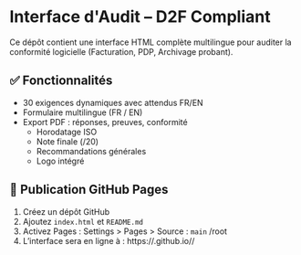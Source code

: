 # Interface d'Audit – D2F Compliant

Ce dépôt contient une interface HTML complète multilingue pour auditer la conformité logicielle (Facturation, PDP, Archivage probant).

## ✅ Fonctionnalités
- 30 exigences dynamiques avec attendus FR/EN
- Formulaire multilingue (FR / EN)
- Export PDF : réponses, preuves, conformité
  - Horodatage ISO
  - Note finale (/20)
  - Recommandations générales
  - Logo intégré

## 🚀 Publication GitHub Pages
1. Créez un dépôt GitHub
2. Ajoutez `index.html` et `README.md`
3. Activez Pages : Settings > Pages > Source : `main` /root
4. L’interface sera en ligne à :
   https://<utilisateur>.github.io/<nom-du-depot>/
